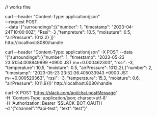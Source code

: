 // works fine

curl --header "Content-Type: application/json" \
 --request POST \
 --data '{"surroundings":[{"number": 1, "timestamp": "2023-04-24T10:00:00Z", "Rssi":-3 ,"tempreture": 10.5, "moisuture": 0.5, "airPressure": 1012.2} ]}' \
 http://localhost:8080/handle

curl --header "Content-Type: application/json" -X POST --data '{"surroundings":[{"number": 1, "timestamp": "2023-05-23 23:51:54.008849999 +0900 JST m=+0.000462300", "rssi": -3, "temperature": 10.5, "moisture": 0.5, "airPressure": 1012.2},{"number": 2, "timestamp": "2023-05-23 23:52:36.405033943 +0900 JST m=+0.000520363", "rssi": -3, "temperature": 15.3, "moisture": 0.6, "airPressure": 1011.9}]}' http://localhost:8080/handle

curl -X POST 'https://slack.com/api/chat.postMessage' \
-H 'Content-Type: application/json; charset=utf-8' \
-H 'Authorization: Bearer '$SLACK_BOT_OAUTH \
-d '{"channel":"#api-test", "text":"test"}'
